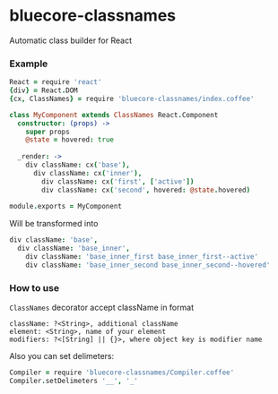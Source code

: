 # bluecore-classnames

Automatic class builder for React

### Example

```coffee
React = require 'react'
{div} = React.DOM
{cx, ClassNames} = require 'bluecore-classnames/index.coffee'

class MyComponent extends ClassNames React.Component
  constructor: (props) ->
    super props
    @state = hovered: true
    
  _render: ->
    div className: cx('base'),
      div className: cx('inner'),
        div className: cx('first', ['active'])
        div className: cx('second', hovered: @state.hovered)
  
module.exports = MyComponent

```

Will be transformed into

```coffee
div className: 'base',
  div className: 'base_inner',
    div className: 'base_inner_first base_inner_first--active'
    div className: 'base_inner_second base_inner_second--hovered'
```

### How to use

`ClassNames` decorator accept className in format
```
className: ?<String>, additional className
element: <String>, name of your element
modifiers: ?<[String] || {}>, where object key is modifier name
```

Also you can set delimeters:

```coffee
Compiler = require 'bluecore-classnames/Compiler.coffee'
Compiler.setDelimeters '__', '_'
```
